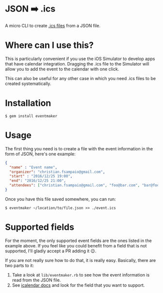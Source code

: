 # JSON ➡️ .ics
A micro CLI to create [.ics files](https://www.ietf.org/rfc/rfc2445.txt) from a JSON file.

# Where can I use this?
This is particularly convenient if you use the iOS Simulator to develop apps that have calendar integration.
Dragging the .ics file to the Simulator will allow you to add the event to the calendar with one click.

This can also be useful for any other case in which you need .ics files to be created systematically.

# Installation
`$ gem install eventmaker`

# Usage
The first thing you need is to create a file with the event information in the form of JSON, here's one example:
```json
{
  "name" : "Event name",
  "organizer": "christian.fsampaio@gmail.com",
  "start" : "2016/12/25 19:00",
  "end": "2016/12/25 21:00",
  "attendees": ["christian.fsampaio@gmail.com", "foo@bar.com", "bar@foo.com"]
}
```

Once you have this file saved somewhere, you can run:

`$ eventmaker ~/location/to/file.json >> ./event.ics`

# Supported fields
For the moment, the only supported event fields are the ones listed in the example above.
If you feel like you could benefit from a field that is not supported, I'll gladly accept a PR adding it 😉.

If you are not really sure how to do that, it is really easy. Basically, there are two parts to it:  
1) Take a look at `lib/eventmaker.rb` to see how the event information is read from the JSON file.  
2) See [icalendar docs](https://github.com/icalendar/icalendar) and look for the field that you want to support.
